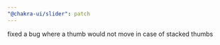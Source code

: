```yaml
---
"@chakra-ui/slider": patch
---
```


fixed a bug where a thumb would not move in case of stacked thumbs
